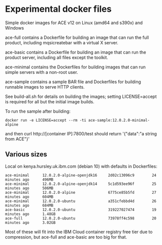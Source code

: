 # Experimental docker files

Simple docker images for ACE v12 on Linux (amd64 and s390x) and Windows

ace-full contains a Dockerfile for building an image that can run the full product, including mqsicreatebar with a virtual X server.

ace-basic contains a Dockerfile for building an image that can run the product server, including all files except the toolkit.

ace-minimal contains the Dockerfiles for building images that can run simple servers with a non-root user.

ace-sample contains a sample BAR file and Dockerfiles for building runnable images to serve HTTP clients.

See build-all.sh for details on building the images; setting LICENSE=accept is required for all but the initial image builds.

To run the sample after building:
```
docker run -e LICENSE=accept --rm -ti ace-sample:12.0.2.0-minimal-alpine
```
and then curl http://[container IP]:7800/test should return '{"data":"a string from ACE"}'

## Various sizes
Local on kenya.hursley.uk.ibm.com (debian 10) with defaults in Dockerfiles:

```
ace-minimal      12.0.2.0-alpine-openjdk16     2d02c13096c9        24 minutes ago      496MB
ace-minimal      12.0.2.0-alpine-openjdk14     5c1d593ee96f        25 minutes ago      506MB
ace-minimal      12.0.2.0-alpine               6775ce85b5fd        27 minutes ago      604MB
ace-minimal      12.0.2.0-ubuntu               a351cfebbd4d        26 minutes ago      684MB
ace-basic        12.0.2.0-ubuntu               319227027474        19 minutes ago      1.48GB
ace-full         12.0.2.0-ubuntu               73978ff4c598        20 minutes ago      3.02GB
```

Most of these will fit into the IBM Cloud container registry free tier due to compression, but ace-full and ace-basic are too big for that.

